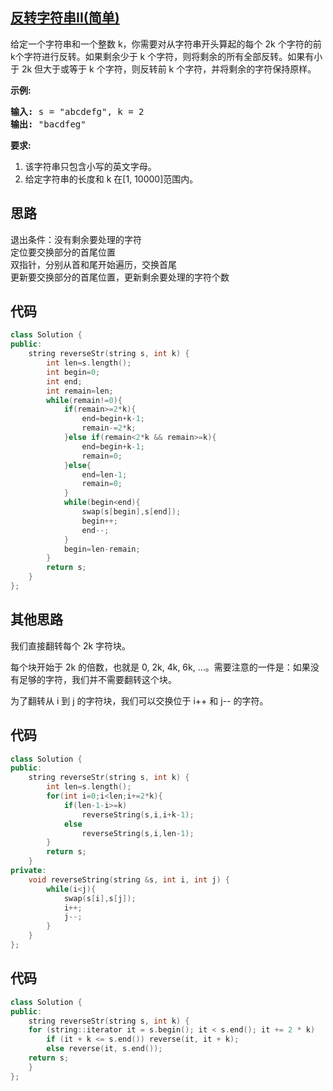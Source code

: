 ## [反转字符串II(简单)](https://leetcode-cn.com/problems/reverse-string-ii/)
<p>给定一个字符串和一个整数 k，你需要对从字符串开头算起的每个 2k 个字符的前k个字符进行反转。如果剩余少于 k 个字符，则将剩余的所有全部反转。如果有小于 2k 但大于或等于 k 个字符，则反转前 k 个字符，并将剩余的字符保持原样。</p>

<p><strong>示例:</strong></p>

<pre><strong>输入:</strong> s = "abcdefg", k = 2
<strong>输出:</strong> "bacdfeg"
</pre>

<p><strong>要求:</strong></p>

<ol>
	<li>该字符串只包含小写的英文字母。</li>
	<li>给定字符串的长度和 k 在[1, 10000]范围内。</li>
</ol>

## 思路
退出条件：没有剩余要处理的字符  
定位要交换部分的首尾位置  
双指针，分别从首和尾开始遍历，交换首尾  
更新要交换部分的首尾位置，更新剩余要处理的字符个数

## 代码
```c++
class Solution {
public:
    string reverseStr(string s, int k) {
        int len=s.length();
        int begin=0;
        int end;
        int remain=len;
        while(remain!=0){
            if(remain>=2*k){
                end=begin+k-1;
                remain-=2*k;
            }else if(remain<2*k && remain>=k){
                end=begin+k-1;
                remain=0;
            }else{
                end=len-1;
                remain=0;
            }
            while(begin<end){
                swap(s[begin],s[end]);
                begin++;
                end--;
            }
            begin=len-remain;
        }
        return s;
    }
};
```
## 其他思路
我们直接翻转每个 2k 字符块。

每个块开始于 2k 的倍数，也就是 0, 2k, 4k, 6k, ...。需要注意的一件是：如果没有足够的字符，我们并不需要翻转这个块。

为了翻转从 i 到 j 的字符块，我们可以交换位于 i++ 和 j-- 的字符。

## 代码
```c++
class Solution {
public:
    string reverseStr(string s, int k) {
        int len=s.length();
        for(int i=0;i<len;i+=2*k){
            if(len-1-i>=k)
                reverseString(s,i,i+k-1);
            else
                reverseString(s,i,len-1);
        }
        return s;
    }
private:
    void reverseString(string &s, int i, int j) {
        while(i<j){
            swap(s[i],s[j]);
            i++;
            j--;
        }
    }
};
```
## 代码
```c++
class Solution {
public:
    string reverseStr(string s, int k) {
	for (string::iterator it = s.begin(); it < s.end(); it += 2 * k)
		if (it + k <= s.end()) reverse(it, it + k);
		else reverse(it, s.end());
	return s;
    }
};
```